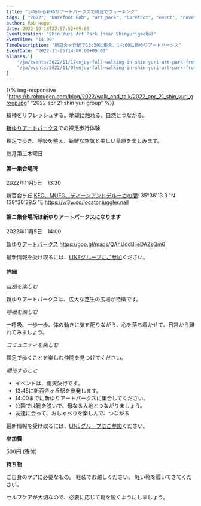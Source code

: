 ```yaml
---
title: "14時から新ゆりアートパークスで裸足でウォーキング"
tags: [ "2022", "Barefoot Rob", "art_park", "barefoot", "event", "november", "shinyuri", "walk", "はだし", "新百合ヶ丘駅", "裸足のロブ" ]
author: Rob Nugen
date: 2022-10-16T22:57:52+09:00
EventLocation: "Shin Yuri Art Park (near Shinyurigaoka)"
EventTime: "14:00"
TimeDescription: "新百合ヶ丘駅で13:30に集合、14:00に新ゆりアートパークス"
EventDate: "2022-11-05T14:00:00+09:00"
aliases: [
    "/ja/events/2022/11/17enjoy-fall-walking-in-shin-yuri-art-park-from-2pm",
    "/ja/events/2022/11/05enjoy-fall-walking-in-shin-yuri-art-park-from-2pm",
]
---
```


{{% img-responsive "https://b.robnugen.com/blog/2022/walk_and_talk/2022_apr_21_shin_yuri_group.jpg" "2022 apr 21 shin yuri group" %}}

精神をリフレッシュする。地球に触れる。自然とつながる。

[新ゆりアートパークス](http://www.airgreen.info/artparks.html)での裸足歩行体験

裸足で歩き、呼吸を整え、新鮮な空気と美しい草原を楽しみます。

毎月第三木曜日

#### 第一集合場所

2022年11月5日　13:30

新百合ヶ丘 [KFC、MUFG、ディーンアンドデルーカの間](https://goo.gl/maps/aoY2j7WxkNjSC2u98): 35°36'13.3 "N 139°30'29.5 "E https://w3w.co/locator.juggler.nail

#### 第ニ集合場所は新ゆりアートパークスになります

2022年11月5日　14:00

[新ゆりアートパークス](http://www.airgreen.info/artparks.html) https://goo.gl/maps/QAhUddBiieDAZsQm6

最新情報を受け取るには、[LINEグループにご参加](/contact/)ください。

#### 詳細

*自然を楽しむ*

新ゆりアートパークスは、広大な芝生の広場が特徴です。

*呼吸を楽しむ*

一呼吸、一歩一歩、体の動きに気を配りながら、心を落ち着かせて、日常から離れてみましょう。

*コミュニティを楽しむ*

裸足で歩くことを楽しむ仲間を見つけてください。

*期待すること*

* イベントは、雨天決行です。
* 13:45に新百合ヶ丘駅を出発します。
* 14:00までに新ゆりアートパークスに集合してください。
* 公園では靴を脱いで、母なる大地とつながりましょう。
* 友達に会って、おしゃべりを楽しんで、つながる

最新情報を受け取るには、[LINEグループにご参加](/contact/)ください。

**参加費**

500円 (寄付)

**持ち物**

ご自身のケアに必要なもの。 軽装でお越しください。
軽い靴を履いてきてください。

セルフケアが大切なので、必要に応じて靴を履くようにしましょう。
